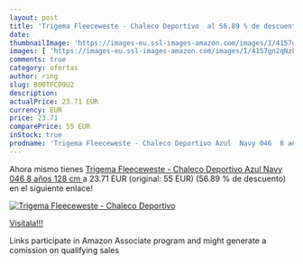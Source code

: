 ```yaml
---
layout: post
title: 'Trigema Fleeceweste - Chaleco Deportivo  al 56.89 % de descuento'
date: 
thumbnailImage: 'https://images-eu.ssl-images-amazon.com/images/I/4157gn2qNzL._SL200_.jpg'
images: [ 'https://images-eu.ssl-images-amazon.com/images/I/4157gn2qNzL._SL200_.jpg' ]
comments: true
category: ofertas
author: ring
slug: B00TFCD9U2
description:
actualPrice: 23.71 EUR
currency: EUR
price: 23.71
comparePrice: 55 EUR
inStock: true
prodname: 'Trigema Fleeceweste - Chaleco Deportivo Azul  Navy 046  8 años  128 cm '
---
```


Ahora mismo tienes [Trigema Fleeceweste - Chaleco Deportivo Azul  Navy 046  8 años  128 cm ](https://www.amazon.es/dp/B00TFCD9U2/?tag=tolees-21) a 23.71 EUR (original: 55 EUR) (56.89 %  de descuento) en el siguiente enlace!

[![Trigema Fleeceweste - Chaleco Deportivo ](https://images-eu.ssl-images-amazon.com/images/I/4157gn2qNzL._SL200_.jpg)](https://www.amazon.es/dp/B00TFCD9U2/?tag=tolees-21)

[Visítala!!!](https://www.amazon.es/dp/B00TFCD9U2/?tag=tolees-21)

Links participate in Amazon Associate program and might generate a comission on qualifying sales
